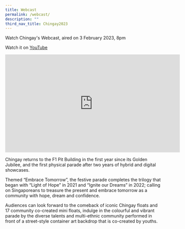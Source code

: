 ```yaml
---
title: Webcast
permalink: /webcast/
description: ""
third_nav_title: Chingay2023
---
```

Watch Chingay's Webcast, aired on 3 February 2023, 8pm

Watch it on [YouTube](https://www.youtube.com/live/SNOEUaoSB5s?feature=share&t=2422)

<iframe src="https://www.facebook.com/plugins/video.php?height=314&href=https%3A%2F%2Fwww.facebook.com%2Fchingayparadesg%2Fvideos%2F488660846807313%2F&show_text=false&width=560&t=0" width="560" height="314" style="border:none;overflow:hidden" scrolling="no" frameborder="0" allowfullscreen="true" allow="autoplay; clipboard-write; encrypted-media; picture-in-picture; web-share" allowFullScreen="true"></iframe>

Chingay returns to the F1 Pit Building in the first year since its Golden Jubilee, and the first physical parade after two years of hybrid and digital showcases. 

Themed “Embrace Tomorrow”, the festive parade completes the trilogy that began with “Light of Hope” in 2021 and “Ignite our Dreams” in 2022; calling on Singaporeans to treasure the present and embrace tomorrow as a community with hope, dream and confidence. 

Audiences can look forward to the comeback of iconic Chingay floats and 17 community co-created mini floats, indulge in the colourful and vibrant parade by the diverse talents and multi-ethnic community performed in front of a street-style container art backdrop that is co-created by youths.